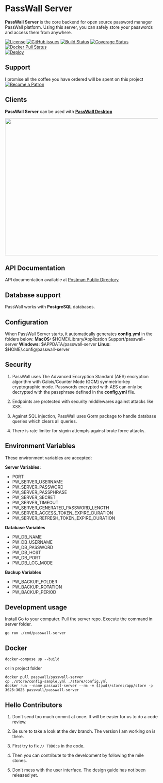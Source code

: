 # PassWall Server

**PassWall Server** is the core backend for open source password manager PassWall platform. Using this server, you can safely store your passwords and access them from anywhere. 

[![License](https://img.shields.io/github/license/passwall/passwall-server)](https://github.com/passwall/passwall-server/blob/master/LICENSE)
[![GitHub issues](https://img.shields.io/github/issues/passwall/passwall-server)](https://github.com/passwall/passwall-server/issues)
[![Build Status](https://travis-ci.org/passwall/passwall-server.svg?branch=master)](https://travis-ci.org/passwall/passwall-server) 
[![Coverage Status](https://coveralls.io/repos/github/passwall/passwall-server/badge.svg?branch=master)](https://coveralls.io/github/passwall/passwall-server?branch=master)
[![Docker Pull Status](https://img.shields.io/docker/pulls/passwall/passwall-server)](https://hub.docker.com/u/passwall/)  
[![Deploy](https://www.herokucdn.com/deploy/button.svg)](https://heroku.com/deploy)

## Support
I promise all the coffee you have ordered will be spent on this project  
[![Become a Patron](https://www.yakuter.com/wp-content/yuklemeler/yakuter-patreon.png)](https://www.patreon.com/bePatron?u=33541638)

## Clients
**PassWall Server** can be used with [**PassWall Desktop**](https://github.com/passwall/passwall-desktop)

<p align="center">
    <img src="https://www.yakuter.com/wp-content/yuklemeler/passwall-screenshot.png" alt="" width="800" height="450" />
</p>

## API Documentation
API documentation available at [Postman Public Directory](https://documenter.getpostman.com/view/3658426/SzYbyHXj)   

## Database support
PassWall works with **PostgreSQL** databases. 

## Configuration
When PassWall Server starts, it automatically generates **config.yml** in the folders below:
**MacOS:** $HOME/Library/Application Support/passwall-server
**Windows:** $APPDATA/passwall-server
**Linux:** $HOME/.config/passwall-server


## Security
1. PassWall uses The Advanced Encryption Standard (AES) encryption algorithm with Galois/Counter Mode (GCM) symmetric-key cryptographic mode. Passwords encrypted with AES can only be decrypted with the passphrase defined in the **config.yml** file.

2. Endpoints are protected with security middlewares against attacks like XSS.

3. Against SQL injection, PassWall uses Gorm package to handle database queries which clears all queries.

4. There is rate limiter for signin attempts against brute force attacks.

## Environment Variables
These environment variables are accepted:

**Server Variables:**
- PORT
- PW_SERVER_USERNAME
- PW_SERVER_PASSWORD
- PW_SERVER_PASSPHRASE
- PW_SERVER_SECRET
- PW_SERVER_TIMEOUT  
- PW_SERVER_GENERATED_PASSWORD_LENGTH 
- PW_SERVER_ACCESS_TOKEN_EXPIRE_DURATION
- PW_SERVER_REFRESH_TOKEN_EXPIRE_DURATION 
  
**Database Variables**
- PW_DB_NAME
- PW_DB_USERNAME
- PW_DB_PASSWORD
- PW_DB_HOST
- PW_DB_PORT
- PW_DB_LOG_MODE

**Backup Variables**
- PW_BACKUP_FOLDER
- PW_BACKUP_ROTATION
- PW_BACKUP_PERIOD

## Development usage
Install Go to your computer. Pull the server repo. Execute the command in server folder.

```
go run ./cmd/passwall-server
```

## Docker

```
docker-compose up --build
```
or in project folder
```
docker pull passwall/passwall-server
cp ./store/config-sample.yml ./store/config.yml
docker run --name passwall-server --rm -v $(pwd)/store:/app/store -p 3625:3625 passwall/passwall-server
```

## Hello Contributors

1. Don't send too much commit at once. It will be easier for us to do a code review.

1. Be sure to take a look at the dev branch. The version I am working on is there.

1. First try to fix `// TODO:`s in the code.

1. Then you can contribute to the development by following the mile stones.

1. Don't mess with the user interface. The design guide has not been released yet.
